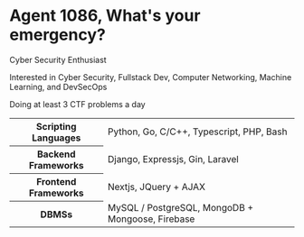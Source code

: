 # Agent 1086, What's your emergency?

Cyber Security Enthusiast

Interested in Cyber Security, Fullstack Dev, Computer Networking, Machine Learning, and DevSecOps

Doing at least 3 CTF problems a day

<table>
  <tbody>
    <tr>
      <th>Scripting Languages</th> 
      <td>Python, Go, C/C++, Typescript, PHP, Bash</td>
    </tr>
    <tr>
      <th>Backend Frameworks</th>
      <td>Django, Expressjs, Gin, Laravel</td>
    </tr>
    <tr>
      <th>Frontend Frameworks</th>
      <td>Nextjs, JQuery + AJAX</td>
    </tr>
    <tr>
      <th>DBMSs</th>
      <td>MySQL / PostgreSQL, MongoDB + Mongoose, Firebase</td>
    </tr>
  </tbody>
</table>
<!-- <img src="https://wakatime.com/share/@e08f8b14-02a9-4fc3-a997-6be14dbaff15/4d9e12b2-a20f-40ef-b02f-ae61275d2cc2.svg" width="400" /> -->
